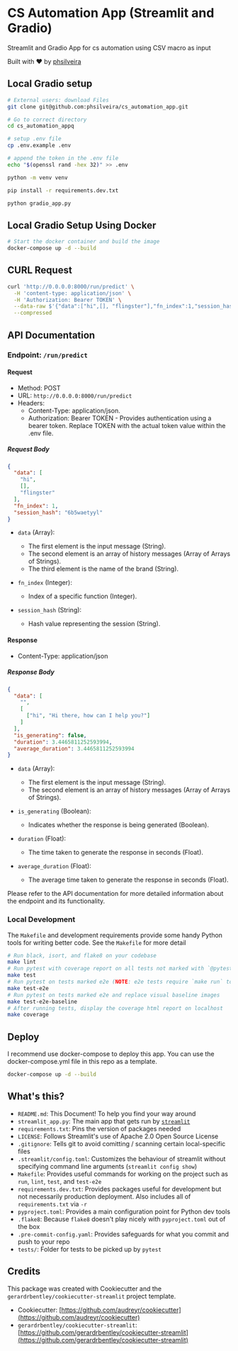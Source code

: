# CS Automation App (Streamlit and Gradio)

Streamlit and Gradio App for cs automation using CSV macro as input

Built with ❤️ by [phsilveira](https://github.com/phsilveira)

## Local Gradio setup
```sh
# External users: download Files
git clone git@github.com:phsilveira/cs_automation_app.git

# Go to correct directory
cd cs_automation_appq

# setup .env file
cp .env.example .env

# append the token in the .env file
echo "$(openssl rand -hex 32)" >> .env

python -m venv venv

pip install -r requirements.dev.txt

python gradio_app.py
```

## Local Gradio Setup Using Docker
```sh
# Start the docker container and build the image
docker-compose up -d --build
```

## CURL Request
```sh
curl 'http://0.0.0.0:8000/run/predict' \
  -H 'content-type: application/json' \
  -H 'Authorization: Bearer TOKEN' \
  --data-raw $'{"data":["hi",[], "flingster"],"fn_index":1,"session_hash":"6b5waetyyl"}' \
  --compressed
```


## API Documentation

### Endpoint: `/run/predict`

#### Request

- Method: POST
- URL: `http://0.0.0.0:8000/run/predict`
- Headers:
  - Content-Type: application/json.
  - Authorization: Bearer TOKEN - Provides authentication using a bearer token. Replace TOKEN with the actual token value within the .env file.


##### Request Body

```json
{
  "data": [
    "hi",
    [],
    "flingster"
  ],
  "fn_index": 1,
  "session_hash": "6b5waetyyl"
}
```

- `data` (Array):
  - The first element is the input message (String).
  - The second element is an array of history messages (Array of Arrays of Strings).
  - The third element is the name of the brand (String).

- `fn_index` (Integer):
  - Index of a specific function (Integer).

- `session_hash` (String):
  - Hash value representing the session (String).

#### Response

- Content-Type: application/json

##### Response Body

```json
{
  "data": [
    "",
    [
      ["hi", "Hi there, how can I help you?"]
    ]
  ],
  "is_generating": false,
  "duration": 3.4465811252593994,
  "average_duration": 3.4465811252593994
}
```

- `data` (Array):
  - The first element is the input message (String).
  - The second element is an array of history messages (Array of Arrays of Strings).

- `is_generating` (Boolean):
  - Indicates whether the response is being generated (Boolean).

- `duration` (Float):
  - The time taken to generate the response in seconds (Float).

- `average_duration` (Float):
  - The average time taken to generate the response in seconds (Float).

Please refer to the API documentation for more detailed information about the endpoint and its functionality.


### Local Development

The `Makefile` and development requirements provide some handy Python tools for writing better code.
See the `Makefile` for more detail

```sh
# Run black, isort, and flake8 on your codebase
make lint
# Run pytest with coverage report on all tests not marked with `@pytest.mark.e2e`
make test
# Run pytest on tests marked e2e (NOTE: e2e tests require `make run` to be running in a separate terminal)
make test-e2e
# Run pytest on tests marked e2e and replace visual baseline images
make test-e2e-baseline
# After running tests, display the coverage html report on localhost
make coverage
```
## Deploy

I recommend use docker-compose to deploy this app. You can use the docker-compose.yml file in this repo as a template.
  
```sh
docker-compose up -d --build
```

## What's this?

- `README.md`: This Document! To help you find your way around
- `streamlit_app.py`: The main app that gets run by [`streamlit`](https://docs.streamlit.io/)
- `requirements.txt`: Pins the version of packages needed
- `LICENSE`: Follows Streamlit's use of Apache 2.0 Open Source License
- `.gitignore`: Tells git to avoid comitting / scanning certain local-specific files
- `.streamlit/config.toml`: Customizes the behaviour of streamlit without specifying command line arguments (`streamlit config show`)
- `Makefile`: Provides useful commands for working on the project such as `run`, `lint`, `test`, and `test-e2e`
- `requirements.dev.txt`: Provides packages useful for development but not necessarily production deployment. Also includes all of `requirements.txt` via `-r`
- `pyproject.toml`: Provides a main configuration point for Python dev tools
- `.flake8`: Because `flake8` doesn't play nicely with `pyproject.toml` out of the box
- `.pre-commit-config.yaml`: Provides safeguards for what you commit and push to your repo
- `tests/`: Folder for tests to be picked up by `pytest`

## Credits

This package was created with Cookiecutter and the `gerardrbentley/cookiecutter-streamlit` project template.

- Cookiecutter: [https://github.com/audreyr/cookiecutter](https://github.com/audreyr/cookiecutter)
- `gerardrbentley/cookiecutter-streamlit`: [https://github.com/gerardrbentley/cookiecutter-streamlit](https://github.com/gerardrbentley/cookiecutter-streamlit)
